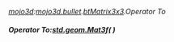_[mojo3d](../../modules/mojo3d/mojo3d-module.md):[mojo3d.bullet](../../modules/mojo3d/mojo3d-bullet.md).[btMatrix3x3](../../modules/mojo3d/mojo3d-bullet-btmatrix3x3_ext.md).Operator To_
##### Operator To:[std.geom.Mat3f](../../modules/std/std-geom-mat3f.md)(  )
